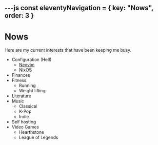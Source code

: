 ---js
const eleventyNavigation = {
 key: "Nows",
 order: 3
}
---

# Nows

Here are my current interests that have been keeping me busy.

- Configuration (Hell)
  - [Neovim](https://github.com/suasuasuasuasua/nixvim)
  - [NixOS](https://github.com/suasuasuasuasua/nixos-config)
- Finances
- Fitness
  - Running
  - Weight lifting
- Literature
- Music
  - Classical
  - K-Pop
  - Indie
- Self hosting
- Video Games
  - Hearthstone
  - League of Legends
